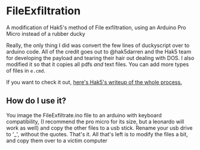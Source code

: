 # FileExfiltration
A modification of Hak5's method of File exfiltration, using an Arduino Pro Micro instead of a rubber ducky


Really, the only thing I did was convert the few lines of duckyscript over to arduino code. All of the credit goes out to @hak5darren and the Hak5 team for developing the payload and tearing their hair out dealing with DOS. 
I also modified it so that it copies all pdfs *and* text files. You can add more types of files in `e.cmd`. 

If you want to check it out, [here's Hak5's writeup of the whole process.](https://www.hak5.org/blog/main-blog/stealing-files-with-the-usb-rubber-ducky-usb-exfiltration-explained) 

## How do I use it?
You image the FileExfiltrate.ino file to an arduino with keyboard compatibility, (I recommend the pro micro for its size, but a leonardo will work as well) and copy the other files to a usb stick. Rename your usb drive to \'\_\', without the quotes. That's it. All that's left is to modify the files a bit, and copy them over to a victim computer
